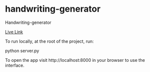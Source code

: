 # handwriting-generator
Handwriting-generator

[Live Link](https://shonczinner.github.io/handwriting-generator/)

To run locally, at the root of the project, run:

python server.py

To open the app visit http://localhost:8000 in your browser to use the interface.
